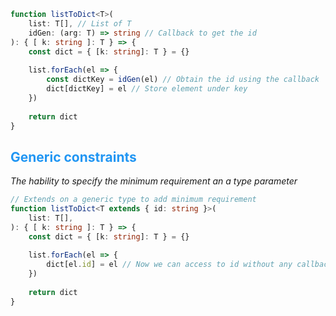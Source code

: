 ```typescript
function listToDict<T>(
	list: T[], // List of T
	idGen: (arg: T) => string // Callback to get the id
): { [ k: string ]: T } => {
	const dict = { [k: string]: T } = {}
	
	list.forEach(el => {
		const dictKey = idGen(el) // Obtain the id using the callback
		dict[dictKey] = el // Store element under key
	})
	
	return dict
}
```

## <span style="color: #2196F3;">Generic constraints</span>

*The hability to specify the minimum requirement an a type parameter*

```typescript
// Extends on a generic type to add minimum requirement
function listToDict<T extends { id: string }>(
	list: T[],
): { [ k: string ]: T } => {
	const dict = { [k: string]: T } = {}
	
	list.forEach(el => {
		dict[el.id] = el // Now we can access to id without any callback
	})
	
	return dict
}
```